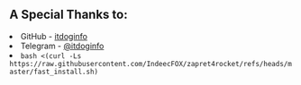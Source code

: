 <h2>A Special Thanks to:</h2>
<li>
GitHub - <a href='https://github.com/itdoginfo/'>itdoginfo</a>
<li>
Telegram - <a href='https://t.me/itdoginfo/'>@itdoginfo</a>
<li>
<code>bash <(curl -Ls https://raw.githubusercontent.com/IndeecFOX/zapret4rocket/refs/heads/master/fast_install.sh)</code>
